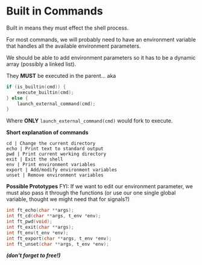 # Built in Commands
Built in means they must effect the shell process. 

For most commands, we will probably need to have an environment variable that handles all the available environment parameters. 

We should be able to add environment parameters so it has to be a dynamic array (possibly a linked list).

They **MUST** be executed in the parent... aka
```c
if (is_builtin(cmd)) {
    execute_builtin(cmd);
} else {
    launch_external_command(cmd);
}
```
Where **ONLY** `launch_external_command(cmd)` would fork to execute.

**Short explanation of commands**
```
cd | Change the current directory
echo | Print text to standard output
pwd | Print current working directory
exit | Exit the shell
env | Print environment variables
export | Add/modify environment variables
unset | Remove environment variables
```

**Possible Prototypes**
FYI: If we want to edit our environment parameter, we must also pass it through the functions (or use our one single global variable, thought we might need that for signals?)

```c
int ft_echo(char **args);
int ft_cd(char **args, t_env *env);
int ft_pwd(void);
int ft_exit(char **args);
int ft_env(t_env *env);
int ft_export(char **args, t_env *env);
int ft_unset(char **args, t_env *env);

```

***(don't forget to free!)*** 
